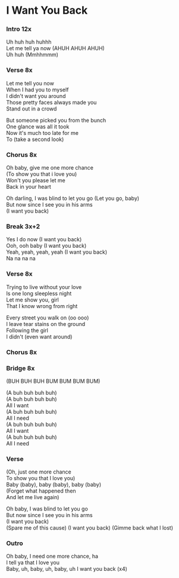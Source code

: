 # I Want You Back


### Intro  12x
Uh huh huh huhhh  
Let me tell ya now (AHUH AHUH AHUH)  
Uh huh (Mmhhmmm)

### Verse  8x
Let me tell you now  
When I had you to myself  
I didn't want you around  
Those pretty faces always made you  
Stand out in a crowd  

But someone picked you from the bunch  
One glance was all it took  
Now it's much too late for me  
To (take a second look)  

### Chorus  8x
Oh baby, give me one more chance  
(To show you that i love you)  
Won't you please let me  
Back in your heart  

Oh darling, I was blind to let you go 
(Let you go, baby)  
But now since I see you in his arms  
(I want you back)

### Break  3x+2
Yes I do now (I want you back)   
Ooh, ooh baby (I want you back)    
Yeah, yeah, yeah, yeah (I want you back)  
Na na na na  

### Verse  8x
Trying to live without your love  
Is one long sleepless night  
Let me show you, girl  
That I know wrong from right  

Every street you walk on (oo ooo)  
I leave tear stains on the ground  
Following the girl  
I didn't (even want around)  

### Chorus  8x

### Bridge  8x
(BUH BUH BUH BUM BUM BUM BUM)

(A buh buh buh buh)  
(A buh buh buh buh)  
All I want  
(A buh buh buh buh)  
All I need  
(A buh buh buh buh)  
All I want  
(A buh buh buh buh)  
All I need  

### Verse  
(Oh, just one more chance  
To show you that I love you)  
Baby (baby), baby (baby), baby (baby)  
(Forget what happened then  
And let me live again)  

Oh baby, I was blind to let you go  
But now since I see you in his arms  
(I want you back)  
(Spare me of this cause)
(I want you back)
(Gimme back what I lost)  

### Outro
Oh baby, I need one more chance, ha  
I tell ya that I love you  
Baby, uh, baby, uh, baby, uh
I want you back (x4)  
